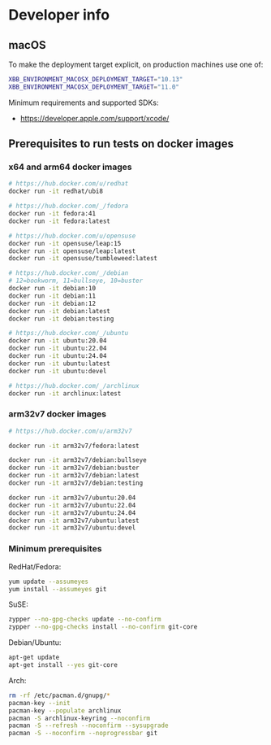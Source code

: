 # Developer info

## macOS

To make the deployment target explicit, on
production machines use one of:

```sh
XBB_ENVIRONMENT_MACOSX_DEPLOYMENT_TARGET="10.13"
XBB_ENVIRONMENT_MACOSX_DEPLOYMENT_TARGET="11.0"
```

Minimum requirements and supported SDKs:

- <https://developer.apple.com/support/xcode/>

## Prerequisites to run tests on docker images

### x64 and arm64 docker images

```sh
# https://hub.docker.com/u/redhat
docker run -it redhat/ubi8

# https://hub.docker.com/_/fedora
docker run -it fedora:41
docker run -it fedora:latest

# https://hub.docker.com/u/opensuse
docker run -it opensuse/leap:15
docker run -it opensuse/leap:latest
docker run -it opensuse/tumbleweed:latest

# https://hub.docker.com/_/debian
# 12=bookworm, 11=bullseye, 10=buster
docker run -it debian:10
docker run -it debian:11
docker run -it debian:12
docker run -it debian:latest
docker run -it debian:testing

# https://hub.docker.com/_/ubuntu
docker run -it ubuntu:20.04
docker run -it ubuntu:22.04
docker run -it ubuntu:24.04
docker run -it ubuntu:latest
docker run -it ubuntu:devel

# https://hub.docker.com/_/archlinux
docker run -it archlinux:latest
```

### arm32v7 docker images

```sh
# https://hub.docker.com/u/arm32v7

docker run -it arm32v7/fedora:latest

docker run -it arm32v7/debian:bullseye
docker run -it arm32v7/debian:buster
docker run -it arm32v7/debian:latest
docker run -it arm32v7/debian:testing

docker run -it arm32v7/ubuntu:20.04
docker run -it arm32v7/ubuntu:22.04
docker run -it arm32v7/ubuntu:24.04
docker run -it arm32v7/ubuntu:latest
docker run -it arm32v7/ubuntu:devel
```

### Minimum prerequisites

RedHat/Fedora:

```sh
yum update --assumeyes
yum install --assumeyes git
```

SuSE:

```sh
zypper --no-gpg-checks update --no-confirm
zypper --no-gpg-checks install --no-confirm git-core
```

Debian/Ubuntu:

```sh
apt-get update
apt-get install --yes git-core
```

Arch:

```sh
rm -rf /etc/pacman.d/gnupg/*
pacman-key --init
pacman-key --populate archlinux
pacman -S archlinux-keyring --noconfirm
pacman -S --refresh --noconfirm --sysupgrade
pacman -S --noconfirm --noprogressbar git
```
